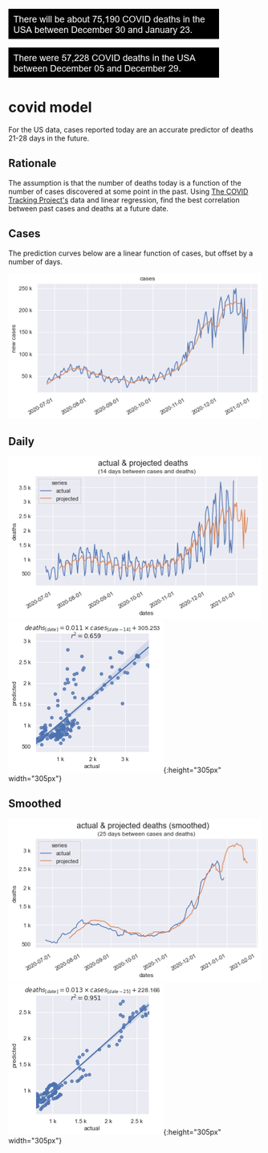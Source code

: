 ![deaths](deaths.jpg)

![previous-deaths](previous-deaths.jpg)

# covid model

For the US data, cases reported today are an accurate predictor of deaths 21-28 days in the future.

## Rationale

The assumption is that the number of deaths today is a function of the number of cases discovered at some point in the past. Using [The COVID Tracking Project's](https://covidtracking.com/data) data and linear regression, find the best correlation between past cases and deaths at a future date.

## Cases

The prediction curves below are a linear function of cases, but offset by a number of days.

![cases](cases.png)

## Daily

![daily comparison](dailycomparison.png)
![daily](daily.png){:height="305px" width="305px"}

## Smoothed

![smoothed comparison](smoothedcomparison.png)
![smoothed](smoothed.png){:height="305px" width="305px"}
